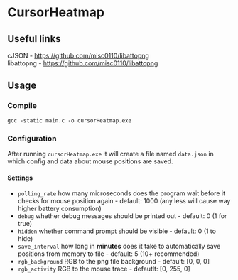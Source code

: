 # CursorHeatmap

## Useful links
cJSON - https://github.com/misc0110/libattopng    
libattopng - https://github.com/misc0110/libattopng

## Usage
### Compile
`gcc -static main.c -o cursorHeatmap.exe`

### Configuration
After running `cursorHeatmap.exe` it will create a file named `data.json` in which config and data about mouse positions are saved.

#### Settings
- `polling_rate` how many microseconds does the program wait before it checks for mouse position again - default: 1000 (any less will cause way higher battery consumption)
- `debug` whether debug messages should be printed out - default: 0 (1 for true)
- `hidden` whether command prompt should be visible - default: 0 (1 to hide)
- `save_interval` how long in **minutes** does it take to automatically save positions from memory to file - default: 5 (10+ recommended)
- `rgb_background` RGB to the png file background - default: [0, 0, 0]
- `rgb_activity` RGB to the mouse trace - defautlt: [0, 255, 0]
